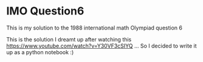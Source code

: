 # IMO Question6
This is my solution to the 1988 international math Olympiad question 6

This is the solution I dreamt up after watching this https://www.youtube.com/watch?v=Y30VF3cSIYQ ... So I decided to write it up as a python notebook :)
